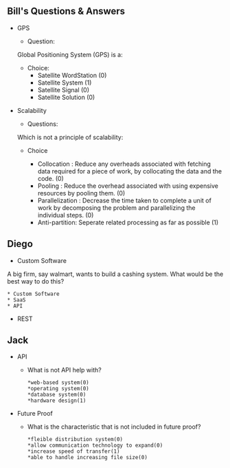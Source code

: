 ## Bill's Questions & Answers
* GPS 

  * Question:
  
  Global Positioning System (GPS) is a:
  
  * Choice:
    * Satellite WordStation (0)
    * Satellite System (1)
    * Satellite Signal (0)
    * Satellite Solution (0)

* Scalability
  * Questions:
  
  Which is not a principle of scalability:
  
  * Choice 
  
    * Collocation : Reduce any overheads associated with fetching data required for a piece of work, by collocating the data and the code. (0)
    * Pooling : Reduce the overhead associated with using expensive resources by pooling them. (0)
    * Parallelization : Decrease the time taken to complete a unit of work by decomposing the problem and parallelizing the individual steps. (0)
    * Anti-partition: Seperate related processing as far as possible (1)

## Diego

* Custom Software

A big firm, say walmart, wants to build a cashing system. What would be the best way to do this?

    * Custom Software
    * SaaS
    * API

* REST

## Jack

* API

  * What is not API help with?
  
        *web-based system(0)
        *operating system(0)
        *database system(0)
        *hardware design(1)

* Future Proof

  * What is the characteristic that is not included in future proof?
  
        *fleible distribution system(0)
        *allow communication technology to expand(0)
        *increase speed of transfer(1)
        *able to handle increasing file size(0)
